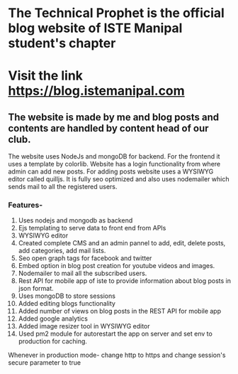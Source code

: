 # The Technical Prophet is the official blog website of ISTE Manipal student's chapter

# Visit the link https://blog.istemanipal.com 

## The website is made by me and blog posts and contents are handled by content head of our club.
The website uses NodeJs and mongoDB for backend. For the frontend it uses a template by colorlib.
Website has a login functionality from where admin can add new posts. For adding posts website uses a WYSIWYG editor called quilljs.
It is fully seo optimized and also uses nodemailer which sends mail to all the registered users.

### Features-
1. Uses nodejs and mongodb as backend
1. Ejs templating to serve data to front end from APIs
1. WYSIWYG editor
1. Created complete CMS and an admin pannel to add, edit, delete posts, add categories, add mail lists.
1. Seo open graph tags for facebook and twitter
1. Embed option in blog post creation for youtube videos and images.
1. Nodemailer to mail all the subscribed users.
1. Rest API for mobile app of iste to provide information about blog posts in json format.
1. Uses mongoDB to store sessions
1. Added editing blogs functionality
1. Added number of views on blog posts in the REST API for mobile app
1. Added google analytics
1. Added image resizer tool in WYSIWYG editor
1. Used pm2 module for autorestart the app on server and set env to production for caching.


Whenever in production mode-
change http to https and change session's secure parameter to true

